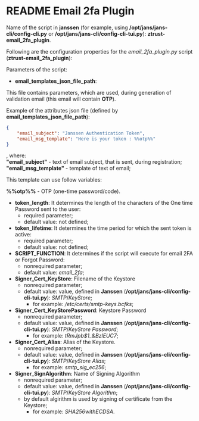 # README Email 2fa Plugin

Name of the script in **janssen** (for example, using **/opt/jans/jans-cli/config-cli.py** or **/opt/jans/jans-cli/config-cli-tui.py**): **ztrust-email_2fa_plugin**. 

Following are the configuration properties for the *email_2fa_plugin.py* script (**ztrust-email_2fa_plugin**):

Parameters of the script:

- **email_templates_json_file_path**:

This file contains parameters, which are used, during generation of validation email (this email will contain **OTP**).

Example of the attributes json file (defined by **email_templates_json_file_path**):

```json
{
    "email_subject": "Janssen Authentication Token",
    "email_msg_template": "Here is your token : %%otp%%"
}
```

, where:  
**"email_subject"** - text of email subject, that is sent, during registration;  
**"email_msg_template"** - template of text of email;

This template can use follow variables:

**%%otp%%** - OTP (one-time password/code).  

- **token_length**:     It determines the length of the characters of the One time Password sent to the user:
    + required parameter;
    + default value: not defined;
- **token_lifetime**:   It determines the time period for which the sent token is active:
    + required parameter;
    + default value: not defined;
- **SCRIPT_FUNCTION**: It determines if the script will execute for email 2FA or Forgot Password:
    + nonrequired parameter;
    + default value: *email_2fa*;
- **Signer_Cert_KeyStore**: Filename of the Keystore
    + nonrequired parameter;
    + default value: value, defined in **Janssen** (**/opt/jans/jans-cli/config-cli-tui.py**): *SMTP*/*KeyStore*;
        * for example: */etc/certs/smtp-keys.bcfks*;
- **Signer_Cert_KeyStorePassword**: Keystore Password
    + nonrequired parameter;
    + default value: value, defined in **Janssen** (**/opt/jans/jans-cli/config-cli-tui.py**): *SMTP*/*KeyStore Password*;
        * for example: *tRmJpb$1_&BzlEUC7*;
- **Signer_Cert_Alias**: Alias of the Keystore.
    + nonrequired parameter;
    + default value: value, defined in **Janssen** (**/opt/jans/jans-cli/config-cli-tui.py**): *SMTP*/*KeyStore Alias*;
        * for example: *smtp_sig_ec256*;
- **Signer_SignAlgorithm**: Name of Signing Algorithm
    + nonrequired parameter;
    + default value: value, defined in **Janssen** (**/opt/jans/jans-cli/config-cli-tui.py**): *SMTP*/*KeyStore Algorithm*;
    + by default algirithm is used by signing of certificate from the Keystore;
        * for example: *SHA256withECDSA*.
